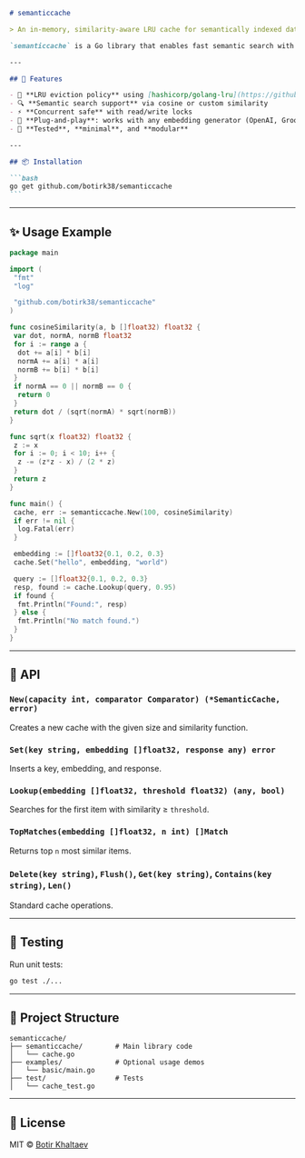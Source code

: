 ````markdown
# semanticcache

> An in-memory, similarity-aware LRU cache for semantically indexed data in Go.

`semanticcache` is a Go library that enables fast semantic search with pluggable embedding support. It stores vectors (embeddings) and associated responses, allowing efficient nearest-neighbor lookups using any similarity function.

---

## 🚀 Features

- 🔁 **LRU eviction policy** using [hashicorp/golang-lru](https://github.com/hashicorp/golang-lru)
- 🔍 **Semantic search support** via cosine or custom similarity
- ⚡ **Concurrent safe** with read/write locks
- 🔌 **Plug-and-play**: works with any embedding generator (OpenAI, Groq, etc.)
- 🧪 **Tested**, **minimal**, and **modular**

---

## 📦 Installation

```bash
go get github.com/botirk38/semanticcache
```
````

---

## ✨ Usage Example

```go
package main

import (
 "fmt"
 "log"

 "github.com/botirk38/semanticcache"
)

func cosineSimilarity(a, b []float32) float32 {
 var dot, normA, normB float32
 for i := range a {
  dot += a[i] * b[i]
  normA += a[i] * a[i]
  normB += b[i] * b[i]
 }
 if normA == 0 || normB == 0 {
  return 0
 }
 return dot / (sqrt(normA) * sqrt(normB))
}

func sqrt(x float32) float32 {
 z := x
 for i := 0; i < 10; i++ {
  z -= (z*z - x) / (2 * z)
 }
 return z
}

func main() {
 cache, err := semanticcache.New(100, cosineSimilarity)
 if err != nil {
  log.Fatal(err)
 }

 embedding := []float32{0.1, 0.2, 0.3}
 cache.Set("hello", embedding, "world")

 query := []float32{0.1, 0.2, 0.3}
 resp, found := cache.Lookup(query, 0.95)
 if found {
  fmt.Println("Found:", resp)
 } else {
  fmt.Println("No match found.")
 }
}
```

---

## 🧠 API

### `New(capacity int, comparator Comparator) (*SemanticCache, error)`

Creates a new cache with the given size and similarity function.

### `Set(key string, embedding []float32, response any) error`

Inserts a key, embedding, and response.

### `Lookup(embedding []float32, threshold float32) (any, bool)`

Searches for the first item with similarity ≥ `threshold`.

### `TopMatches(embedding []float32, n int) []Match`

Returns top `n` most similar items.

### `Delete(key string)`, `Flush()`, `Get(key string)`, `Contains(key string)`, `Len()`

Standard cache operations.

---

## 🧪 Testing

Run unit tests:

```bash
go test ./...
```

---

## 📁 Project Structure

```
semanticcache/
├── semanticcache/        # Main library code
│   └── cache.go
├── examples/             # Optional usage demos
│   └── basic/main.go
├── test/                 # Tests
│   └── cache_test.go
```

---

## 📄 License

MIT © [Botir Khaltaev](https://github.com/botirk38)

```

```
